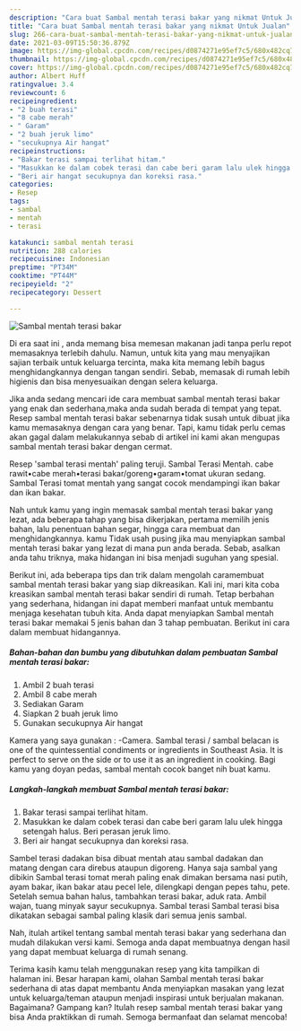 ```yaml
---
description: "Cara buat Sambal mentah terasi bakar yang nikmat Untuk Jualan"
title: "Cara buat Sambal mentah terasi bakar yang nikmat Untuk Jualan"
slug: 266-cara-buat-sambal-mentah-terasi-bakar-yang-nikmat-untuk-jualan
date: 2021-03-09T15:50:36.879Z
image: https://img-global.cpcdn.com/recipes/d0874271e95ef7c5/680x482cq70/sambal-mentah-terasi-bakar-foto-resep-utama.jpg
thumbnail: https://img-global.cpcdn.com/recipes/d0874271e95ef7c5/680x482cq70/sambal-mentah-terasi-bakar-foto-resep-utama.jpg
cover: https://img-global.cpcdn.com/recipes/d0874271e95ef7c5/680x482cq70/sambal-mentah-terasi-bakar-foto-resep-utama.jpg
author: Albert Huff
ratingvalue: 3.4
reviewcount: 6
recipeingredient:
- "2 buah terasi"
- "8 cabe merah"
- " Garam"
- "2 buah jeruk limo"
- "secukupnya Air hangat"
recipeinstructions:
- "Bakar terasi sampai terlihat hitam."
- "Masukkan ke dalam cobek terasi dan cabe beri garam lalu ulek hingga setengah halus. Beri perasan jeruk limo."
- "Beri air hangat secukupnya dan koreksi rasa."
categories:
- Resep
tags:
- sambal
- mentah
- terasi

katakunci: sambal mentah terasi 
nutrition: 288 calories
recipecuisine: Indonesian
preptime: "PT34M"
cooktime: "PT44M"
recipeyield: "2"
recipecategory: Dessert

---
```



![Sambal mentah terasi bakar](https://img-global.cpcdn.com/recipes/d0874271e95ef7c5/680x482cq70/sambal-mentah-terasi-bakar-foto-resep-utama.jpg)

Di era  saat ini , anda memang bisa memesan makanan jadi tanpa perlu repot memasaknya terlebih dahulu. Namun, untuk kita yang mau menyajikan sajian terbaik untuk keluarga tercinta, maka kita memang lebih bagus menghidangkannya dengan tangan sendiri. Sebab, memasak di rumah lebih higienis dan bisa menyesuaikan dengan selera keluarga.

Jika anda sedang mencari ide cara membuat sambal mentah terasi bakar yang enak dan sederhana,maka anda sudah berada di tempat yang tepat. Resep sambal mentah terasi bakar  sebenarnya tidak susah untuk dibuat jika kamu memasaknya dengan cara yang benar. Tapi, kamu tidak perlu cemas akan gagal dalam melakukannya 
sebab di artikel ini kami akan mengupas sambal mentah terasi bakar dengan cermat.  

Resep &#39;sambal terasi mentah&#39; paling teruji. Sambal Terasi Mentah. cabe rawit•cabe merah•terasi bakar/goreng•garam•tomat ukuran sedang. Sambal Terasi tomat mentah yang sangat cocok mendampingi ikan bakar dan ikan bakar.

Nah untuk kamu yang ingin memasak sambal mentah terasi bakar yang lezat, ada beberapa tahap yang bisa dikerjakan, pertama memilih jenis bahan, lalu penentuan bahan segar, hingga cara membuat dan menghidangkannya. kamu Tidak usah pusing jika mau menyiapkan sambal mentah terasi bakar yang lezat di mana pun anda berada. Sebab, asalkan anda  tahu triknya, maka hidangan ini bisa menjadi suguhan yang spesial.

Berikut ini, ada beberapa tips dan trik dalam mengolah caramembuat sambal mentah terasi bakar yang siap dikreasikan. Kali ini, mari kita coba kreasikan sambal mentah terasi bakar sendiri di rumah. Tetap berbahan yang sederhana, hidangan ini dapat memberi manfaat untuk membantu menjaga kesehatan tubuh kita. Anda dapat menyiapkan Sambal mentah terasi bakar memakai 5 jenis bahan dan 3 tahap pembuatan. Berikut ini cara dalam membuat hidangannya.

<!--inarticleads1-->

##### Bahan-bahan dan bumbu yang dibutuhkan dalam pembuatan Sambal mentah terasi bakar:

1. Ambil 2 buah terasi
1. Ambil 8 cabe merah
1. Sediakan  Garam
1. Siapkan 2 buah jeruk limo
1. Gunakan secukupnya Air hangat


Kamera yang saya gunakan : -Camera. Sambal terasi / sambal belacan is one of the quintessential condiments or ingredients in Southeast Asia. It is perfect to serve on the side or to use it as an ingredient in cooking. Bagi kamu yang doyan pedas, sambal mentah cocok banget nih buat kamu. 

<!--inarticleads2-->

##### Langkah-langkah membuat Sambal mentah terasi bakar:

1. Bakar terasi sampai terlihat hitam.
1. Masukkan ke dalam cobek terasi dan cabe beri garam lalu ulek hingga setengah halus. Beri perasan jeruk limo.
1. Beri air hangat secukupnya dan koreksi rasa.


Sambel terasi dadakan bisa dibuat mentah atau sambal dadakan dan matang dengan cara direbus ataupun digoreng. Hanya saja sambal yang dibikin Sambal terasi tomat merah paling enak dimakan bersama nasi putih, ayam bakar, ikan bakar atau pecel lele, dilengkapi dengan pepes tahu, pete. Setelah semua bahan halus, tambahkan terasi bakar, aduk rata. Ambil wajan, tuang minyak sayur secukupnya. Sambal terasi Sambal terasi bisa dikatakan sebagai sambal paling klasik dari semua jenis sambal. 

Nah, itulah artikel tentang  sambal mentah terasi bakar  yang sederhana dan mudah dilakukan versi kami. Semoga anda dapat membuatnya dengan hasil yang dapat membuat keluarga di rumah senang. 

Terima kasih kamu telah menggunakan resep yang kita tampilkan di halaman ini. Besar harapan kami, olahan  Sambal mentah terasi bakar sederhana di atas dapat membantu Anda menyiapkan masakan yang lezat untuk keluarga/teman ataupun menjadi inspirasi untuk berjualan makanan. Bagaimana? Gampang kan? Itulah resep sambal mentah terasi bakar yang bisa Anda praktikkan di rumah. Semoga bermanfaat dan selamat mencoba!

